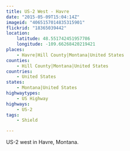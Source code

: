 ```yaml
---
title: US-2 West - Havre
date: "2015-05-09T15:04:14Z"
imageid: "4065157014835315901"
flickrid: "18365039442"
location:
    latitude: 48.551742451957786
    longitude: -109.66268420219421
places:
    - Havre|Hill County|Montana|United States
counties:
    - Hill County|Montana|United States
countries:
    - United States
states:
    - Montana|United States
highwaytypes:
    - US Highway
highways:
    - US-2
tags:
    - Shield

---
```

US-2 west in Havre, Montana.